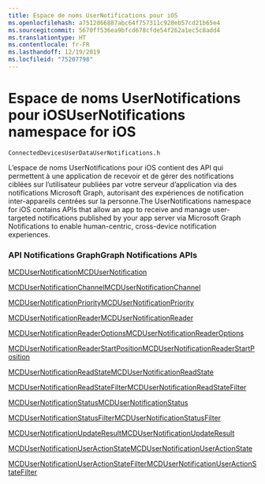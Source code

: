 ```yaml
---
title: Espace de noms UserNotifications pour iOS
ms.openlocfilehash: a7512d66887abc64f757311c928eb57cd21b65e4
ms.sourcegitcommit: 5670ff536ea9bfcd678cfde54f262a1ec5c8add4
ms.translationtype: HT
ms.contentlocale: fr-FR
ms.lasthandoff: 12/19/2019
ms.locfileid: "75207798"
---
```

# <a name="usernotifications-namespace-for-ios"></a><span data-ttu-id="659d4-102">Espace de noms UserNotifications pour iOS</span><span class="sxs-lookup"><span data-stu-id="659d4-102">UserNotifications namespace for iOS</span></span>
```
ConnectedDevicesUserDataUserNotifications.h
```
<span data-ttu-id="659d4-103">L’espace de noms UserNotifications pour iOS contient des API qui permettent à une application de recevoir et de gérer des notifications ciblées sur l’utilisateur publiées par votre serveur d’application via des notifications Microsoft Graph, autorisant des expériences de notification inter-appareils centrées sur la personne.</span><span class="sxs-lookup"><span data-stu-id="659d4-103">The UserNotifications namespace for iOS contains APIs that allow an app to receive and manage user-targeted notifications published by your app server via Microsoft Graph Notifications to enable human-centric, cross-device notification experiences.</span></span> 

### <a name="graph-notifications-apis"></a><span data-ttu-id="659d4-104">API Notifications Graph</span><span class="sxs-lookup"><span data-stu-id="659d4-104">Graph Notifications APIs</span></span>

[<span data-ttu-id="659d4-105">MCDUserNotification</span><span class="sxs-lookup"><span data-stu-id="659d4-105">MCDUserNotification</span></span>](MCDUserNotification.md)

[<span data-ttu-id="659d4-106">MCDUserNotificationChannel</span><span class="sxs-lookup"><span data-stu-id="659d4-106">MCDUserNotificationChannel</span></span>](MCDUserNotificationChannel.md)

[<span data-ttu-id="659d4-107">MCDUserNotificationPriority</span><span class="sxs-lookup"><span data-stu-id="659d4-107">MCDUserNotificationPriority</span></span>](MCDUserNotificationPriority.md)

[<span data-ttu-id="659d4-108">MCDUserNotificationReader</span><span class="sxs-lookup"><span data-stu-id="659d4-108">MCDUserNotificationReader</span></span>](MCDUserNotificationReader.md)

[<span data-ttu-id="659d4-109">MCDUserNotificationReaderOptions</span><span class="sxs-lookup"><span data-stu-id="659d4-109">MCDUserNotificationReaderOptions</span></span>](MCDUserNotificationReaderOptions.md)

[<span data-ttu-id="659d4-110">MCDUserNotificationReaderStartPosition</span><span class="sxs-lookup"><span data-stu-id="659d4-110">MCDUserNotificationReaderStartPosition</span></span>](MCDUserNotificationReaderStartPosition.md)

[<span data-ttu-id="659d4-111">MCDUserNotificationReadState</span><span class="sxs-lookup"><span data-stu-id="659d4-111">MCDUserNotificationReadState</span></span>](MCDUserNotificationReadState.md)

[<span data-ttu-id="659d4-112">MCDUserNotificationReadStateFilter</span><span class="sxs-lookup"><span data-stu-id="659d4-112">MCDUserNotificationReadStateFilter</span></span>](MCDUserNotificationReadStateFilter.md)

[<span data-ttu-id="659d4-113">MCDUserNotificationStatus</span><span class="sxs-lookup"><span data-stu-id="659d4-113">MCDUserNotificationStatus</span></span>](MCDUserNotificationStatus.md)

[<span data-ttu-id="659d4-114">MCDUserNotificationStatusFilter</span><span class="sxs-lookup"><span data-stu-id="659d4-114">MCDUserNotificationStatusFilter</span></span>](MCDUserNotificationStatusFilter.md)

[<span data-ttu-id="659d4-115">MCDUserNotificationUpdateResult</span><span class="sxs-lookup"><span data-stu-id="659d4-115">MCDUserNotificationUpdateResult</span></span>](MCDUserNotificationUpdateResult.md)

[<span data-ttu-id="659d4-116">MCDUserNotificationUserActionState</span><span class="sxs-lookup"><span data-stu-id="659d4-116">MCDUserNotificationUserActionState</span></span>](MCDUserNotificationUserActionState.md)

[<span data-ttu-id="659d4-117">MCDUserNotificationUserActionStateFilter</span><span class="sxs-lookup"><span data-stu-id="659d4-117">MCDUserNotificationUserActionStateFilter</span></span>](MCDUserNotificationUserActionStateFilter.md)
